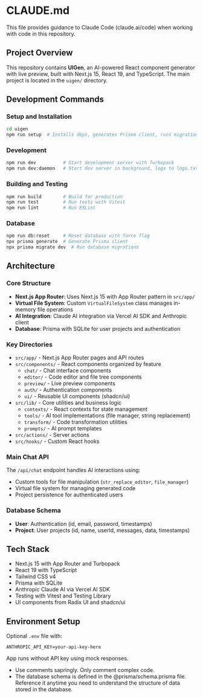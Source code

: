 # CLAUDE.md

This file provides guidance to Claude Code (claude.ai/code) when working with code in this repository.

## Project Overview

This repository contains **UIGen**, an AI-powered React component generator with live preview, built with Next.js 15, React 19, and TypeScript. The main project is located in the `uigen/` directory.

## Development Commands

### Setup and Installation
```bash
cd uigen
npm run setup  # Installs deps, generates Prisma client, runs migrations
```

### Development
```bash
npm run dev          # Start development server with Turbopack
npm run dev:daemon   # Start dev server in background, logs to logs.txt
```

### Building and Testing
```bash
npm run build        # Build for production
npm run test         # Run tests with Vitest
npm run lint         # Run ESLint
```

### Database
```bash
npm run db:reset     # Reset database with force flag
npx prisma generate  # Generate Prisma client
npx prisma migrate dev  # Run database migrations
```

## Architecture

### Core Structure
- **Next.js App Router**: Uses Next.js 15 with App Router pattern in `src/app/`
- **Virtual File System**: Custom `VirtualFileSystem` class manages in-memory file operations
- **AI Integration**: Claude AI integration via Vercel AI SDK and Anthropic client
- **Database**: Prisma with SQLite for user projects and authentication

### Key Directories
- `src/app/` - Next.js App Router pages and API routes
- `src/components/` - React components organized by feature
  - `chat/` - Chat interface components
  - `editor/` - Code editor and file tree components  
  - `preview/` - Live preview components
  - `auth/` - Authentication components
  - `ui/` - Reusable UI components (shadcn/ui)
- `src/lib/` - Core utilities and business logic
  - `contexts/` - React contexts for state management
  - `tools/` - AI tool implementations (file manager, string replacement)
  - `transform/` - Code transformation utilities
  - `prompts/` - AI prompt templates
- `src/actions/` - Server actions
- `src/hooks/` - Custom React hooks

### Main Chat API
The `/api/chat` endpoint handles AI interactions using:
- Custom tools for file manipulation (`str_replace_editor`, `file_manager`)
- Virtual file system for managing generated code
- Project persistence for authenticated users

### Database Schema
- **User**: Authentication (id, email, password, timestamps)
- **Project**: User projects (id, name, userId, messages, data, timestamps)

## Tech Stack
- Next.js 15 with App Router and Turbopack
- React 19 with TypeScript
- Tailwind CSS v4
- Prisma with SQLite
- Anthropic Claude AI via Vercel AI SDK
- Testing with Vitest and Testing Library
- UI components from Radix UI and shadcn/ui

## Environment Setup
Optional `.env` file with:
```
ANTHROPIC_API_KEY=your-api-key-here
```
App runs without API key using mock responses.
- Use comments sapringly. Only comment complex code.
- The database schema is defined in the @prisma/schema.prisma file. Reference it anytime you need to understand the structure of data stored in the database.